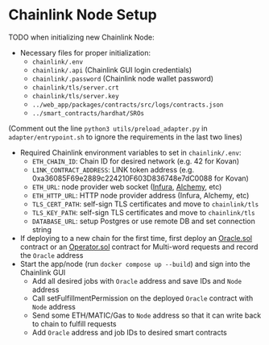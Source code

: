 # Chainlink Node Setup

TODO when initializing new Chainlink Node:

- Necessary files for proper initialization:
    - `chainlink/.env`  
    - `chainlink/.api`              (Chainlink GUI login credentials)
    - `chainlink/.password`         (Chainlink node wallet password)
    - `chainlink/tls/server.crt`
    - `chainlink/tls/server.key`
    - `../web_app/packages/contracts/src/logs/contracts.json`
    - `../smart_contracts/hardhat/SROs`

(Comment out the line `python3 utils/preload_adapter.py` in `adapter/entrypoint.sh` to ignore the requirements in the last two lines)
- Required Chainlink environment variables to set in `chainlink/.env`:
    - `ETH_CHAIN_ID`: Chain ID for desired network (e.g. 42 for Kovan)
    - `LINK_CONTRACT_ADDRESS`: LINK token address (e.g. 0xa36085F69e2889c224210F603D836748e7dC0088 for Kovan)
    - `ETH_URL`: node provider web socket ([Infura](https://infura.io/), [Alchemy](https://www.alchemy.com/), etc)
    - `ETH_HTTP_URL`: HTTP node provider address (Infura, Alchemy, etc)
    - `TLS_CERT_PATH`: self-sign TLS certificates and move to `chainlink/tls`
    - `TLS_KEY_PATH`: self-sign TLS certificates and move to `chainlink/tls`
    - `DATABASE_URL`: setup Postgres or use remote DB and set connection string
- If deploying to a new chain for the first time, first deploy an [Oracle.sol](https://remix.ethereum.org/#url=https://docs.chain.link/samples/NodeOperators/Oracle.sol&optimize=false&runs=200&evmVersion=null) contract or an [Operator.sol](https://github.com/smartcontractkit/chainlink/blob/develop/contracts/src/v0.7/Operator.sol) contract for Multi-word requests and record the `Oracle` address
- Start the app/node (run `docker compose up --build`) and sign into the Chainlink GUI
    - Add all desired jobs with `Oracle` address and save IDs and `Node` address
    - Call setFulfillmentPermission on the deployed `Oracle` contract with `Node` address
    - Send some ETH/MATIC/Gas to `Node` address so that it can write back to chain to fulfill requests
    - Add `Oracle` address and job IDs to desired smart contracts